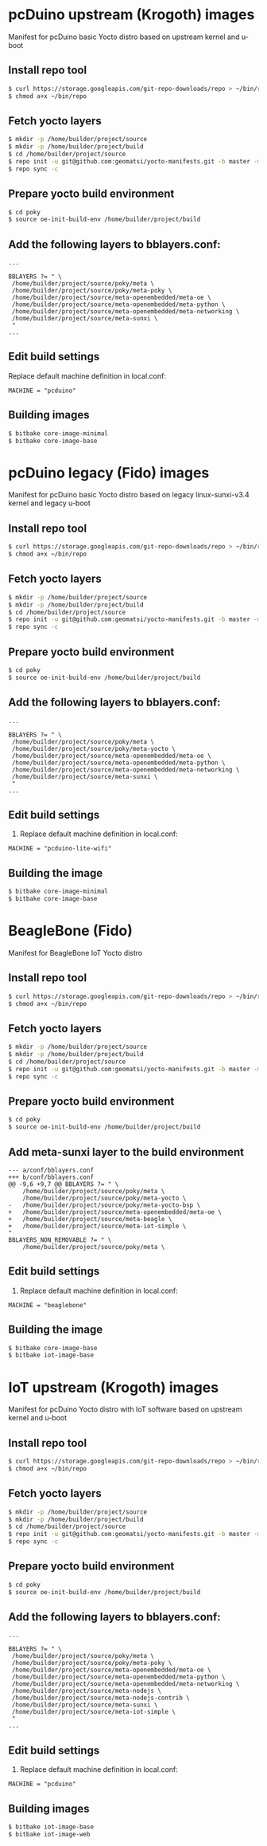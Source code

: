 # pcDuino upstream (Krogoth) images
Manifest for pcDuino basic Yocto distro based on upstream kernel and u-boot

## Install repo tool

```bash
$ curl https://storage.googleapis.com/git-repo-downloads/repo > ~/bin/repo
$ chmod a+x ~/bin/repo
```

## Fetch yocto layers

```bash
$ mkdir -p /home/builder/project/source  
$ mkdir -p /home/builder/project/build  
$ cd /home/builder/project/source  
$ repo init -u git@github.com:geomatsi/yocto-manifests.git -b master -m sunxi-krogoth.xml  
$ repo sync -c  
```

## Prepare yocto build environment

```bash
$ cd poky  
$ source oe-init-build-env /home/builder/project/build  
```

## Add the following layers to bblayers.conf:

```asciidoc
...

BBLAYERS ?= " \
 /home/builder/project/source/poky/meta \
 /home/builder/project/source/poky/meta-poky \
 /home/builder/project/source/meta-openembedded/meta-oe \
 /home/builder/project/source/meta-openembedded/meta-python \
 /home/builder/project/source/meta-openembedded/meta-networking \
 /home/builder/project/source/meta-sunxi \
 "
...

```

## Edit build settings

Replace default machine definition in local.conf:

```asciidoc
MACHINE = "pcduino"
```

## Building images

```bash
$ bitbake core-image-minimal  
$ bitbake core-image-base  
```

# pcDuino legacy (Fido) images
Manifest for pcDuino basic Yocto distro based on legacy linux-sunxi-v3.4 kernel and legacy u-boot

## Install repo tool

```bash
$ curl https://storage.googleapis.com/git-repo-downloads/repo > ~/bin/repo
$ chmod a+x ~/bin/repo
```

## Fetch yocto layers

```bash
$ mkdir -p /home/builder/project/source  
$ mkdir -p /home/builder/project/build  
$ cd /home/builder/project/source  
$ repo init -u git@github.com:geomatsi/yocto-manifests.git -b master -m sunxi-legacy-fido.xml  
$ repo sync -c  
```

## Prepare yocto build environment

```bash
$ cd poky  
$ source oe-init-build-env /home/builder/project/build  
```

## Add the following layers to bblayers.conf:

```asciidoc
...

BBLAYERS ?= " \
 /home/builder/project/source/poky/meta \
 /home/builder/project/source/poky/meta-yocto \
 /home/builder/project/source/meta-openembedded/meta-oe \
 /home/builder/project/source/meta-openembedded/meta-python \
 /home/builder/project/source/meta-openembedded/meta-networking \
 /home/builder/project/source/meta-sunxi \
 "
...

```

## Edit build settings

1. Replace default machine definition in local.conf:

```asciidoc
MACHINE = "pcduino-lite-wifi"
```

## Building the image

```bash
$ bitbake core-image-minimal  
$ bitbake core-image-base  
```

# BeagleBone (Fido)
Manifest for BeagleBone IoT Yocto distro

## Install repo tool

```bash
$ curl https://storage.googleapis.com/git-repo-downloads/repo > ~/bin/repo
$ chmod a+x ~/bin/repo
```

## Fetch yocto layers

```bash
$ mkdir -p /home/builder/project/source  
$ mkdir -p /home/builder/project/build  
$ cd /home/builder/project/source  
$ repo init -u git@github.com:geomatsi/yocto-manifests.git -b master -m beagle-fido.xml  
$ repo sync -c  
```

## Prepare yocto build environment

```bash
$ cd poky  
$ source oe-init-build-env /home/builder/project/build  
```

## Add meta-sunxi layer to the build environment

```asciidoc
--- a/conf/bblayers.conf
+++ b/conf/bblayers.conf
@@ -9,6 +9,7 @@ BBLAYERS ?= " \
    /home/builder/project/source/poky/meta \
    /home/builder/project/source/poky/meta-yocto \
-   /home/builder/project/source/poky/meta-yocto-bsp \
+   /home/builder/project/source/meta-openembedded/meta-oe \
+   /home/builder/project/source/meta-beagle \
+   /home/builder/project/source/meta-iot-simple \
"
BBLAYERS_NON_REMOVABLE ?= " \
    /home/builder/project/source/poky/meta \
```

## Edit build settings

1. Replace default machine definition in local.conf:

```asciidoc
MACHINE = "beaglebone"
```

## Building the image

```bash
$ bitbake core-image-base  
$ bitbake iot-image-base  
```

# IoT upstream (Krogoth) images
Manifest for pcDuino Yocto distro with IoT software based on upstream kernel and u-boot

## Install repo tool

```bash
$ curl https://storage.googleapis.com/git-repo-downloads/repo > ~/bin/repo
$ chmod a+x ~/bin/repo
```

## Fetch yocto layers

```bash
$ mkdir -p /home/builder/project/source  
$ mkdir -p /home/builder/project/build  
$ cd /home/builder/project/source  
$ repo init -u git@github.com:geomatsi/yocto-manifests.git -b master -m iot-sunxi-krogoth.xml  
$ repo sync -c  
```

## Prepare yocto build environment

```bash
$ cd poky  
$ source oe-init-build-env /home/builder/project/build  
```

## Add the following layers to bblayers.conf:

```asciidoc
...

BBLAYERS ?= " \
 /home/builder/project/source/poky/meta \
 /home/builder/project/source/poky/meta-poky \
 /home/builder/project/source/meta-openembedded/meta-oe \
 /home/builder/project/source/meta-openembedded/meta-python \
 /home/builder/project/source/meta-openembedded/meta-networking \
 /home/builder/project/source/meta-nodejs \
 /home/builder/project/source/meta-nodejs-contrib \
 /home/builder/project/source/meta-sunxi \
 /home/builder/project/source/meta-iot-simple \
 "
...

```

## Edit build settings

1. Replace default machine definition in local.conf:

```asciidoc
MACHINE = "pcduino"
```

## Building images

```bash
$ bitbake iot-image-base  
$ bitbake iot-image-web  
```
